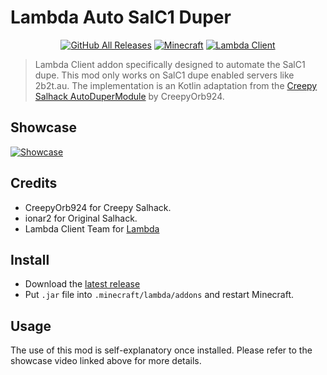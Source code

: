 # Lambda Auto SalC1 Duper

<p align="center">
  <a href="https://github.com/RemainingToast/LambdaAutoDuper/releases/"><img     src="https://img.shields.io/github/downloads/RemainingToast/LambdaAutoDuper/total.svg" alt="GitHub All Releases"/></a>
  <a href="https://github.com/RemainingToast/LambdaAutoDuper"><img src="https://img.shields.io/badge/MC-1.12.2-brightgreen.svg" alt="Minecraft"/></a>
  <a href="https://github.com/lambda-client/lambda/releases/tag/3.3.0"><img src="https://img.shields.io/badge/lambda--client-3.3.0-blue.svg" alt="Lambda Client"/></a>
</p>

> Lambda Client addon specifically designed to automate the SalC1 dupe. This mod only works on SalC1 dupe enabled servers like 2b2t.au. The implementation is an Kotlin adaptation from the [Creepy Salhack AutoDuperModule](https://github.com/CreepyOrb924/creepy-salhack/blob/master/src/main/java/me/ionar/salhack/module/misc/AutoDuperModule.java) by CreepyOrb924.

## Showcase

[![Showcase](https://img.youtube.com/vi/YrZeBYj6Vj0/0.jpg)](https://youtu.be/YrZeBYj6Vj0)

## Credits
- CreepyOrb924 for Creepy Salhack.
- ionar2 for Original Salhack.
- Lambda Client Team for [Lambda](https://github.com/lambda-client/lambda)

## Install
- Download the [latest release](https://github.com/RemainingToast/LambdaAutoDuper/releases)
- Put `.jar` file into `.minecraft/lambda/addons` and restart Minecraft.

## Usage
The use of this mod is self-explanatory once installed. Please refer to the showcase video linked above for more details.
